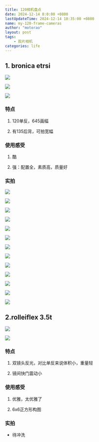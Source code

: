 ```yaml
---
title: 120相机盘点
date: 2024-12-14 8:0:00 +0800
lastUpdateTime: 2024-12-14 10:35:00 +0800
name: my-120-frame-cameras
author: "motorao"
layout: post
tags: 
    - 胶片相机
categories: life
---
```

    
## 1. bronica etrsi

![](https://static.motorao.cn/assets/pic/15c66a14-2144-80cc-a112-e3d3fc6bb45c.webp)

![](https://static.motorao.cn/assets/pic/15c66a14-2144-8053-8f50-df42f0617448.webp)

![](https://static.motorao.cn/assets/pic/15c66a14-2144-8077-81e9-eb04330c06fc.webp)

### 特点

1. 120单反，645画幅

1. 有135后背，可拍宽幅

### 使用感受

1. 酷

1. 强：配置全，素质高，质量好

### 实拍

![](https://static.motorao.cn/assets/pic/15c66a14-2144-80d1-9868-c22bb512623c.webp)

![](https://static.motorao.cn/assets/pic/15c66a14-2144-8091-b7ed-dc97cb028962.webp)

![](https://static.motorao.cn/assets/pic/15c66a14-2144-8083-88e1-f759a798c8e4.webp)



![](https://static.motorao.cn/assets/pic/15c66a14-2144-809d-916b-c41a77ecc9f8.webp)

![](https://static.motorao.cn/assets/pic/15c66a14-2144-803f-a619-cb5d710e1a56.webp)

![](https://static.motorao.cn/assets/pic/15c66a14-2144-807f-a95d-f4369d92a270.webp)

![](https://static.motorao.cn/assets/pic/15c66a14-2144-806e-8bd0-f4cb81a5a279.webp)

![](https://static.motorao.cn/assets/pic/15c66a14-2144-8099-a6ed-d947e42c850b.webp)

![](https://static.motorao.cn/assets/pic/15c66a14-2144-8045-934d-f062a356f511.webp)

![](https://static.motorao.cn/assets/pic/15c66a14-2144-8079-a0b8-d5835972964b.webp)

![](https://static.motorao.cn/assets/pic/15c66a14-2144-80a0-bc4d-ef3748006005.webp)

![](https://static.motorao.cn/assets/pic/15c66a14-2144-80f5-ba76-fd5ec779bb06.webp)

![](https://static.motorao.cn/assets/pic/15c66a14-2144-8077-9ee8-ebaad3ec4d9d.webp)







## 2.rolleiflex 3.5t

![](https://static.motorao.cn/assets/pic/15c66a14-2144-804d-86d3-f62adc780d47.webp)

![](https://static.motorao.cn/assets/pic/15c66a14-2144-80ab-bb4a-eae4e82c58fd.webp)

### 特点

1. 双镜头反光，对比单反来说体积小，重量轻

1. 镜间快门震动小

### 使用感受

1. 优雅，太优雅了

1. 6x6正方形构图

### 实拍

* 待冲洗
